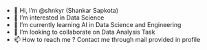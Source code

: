 - 👋 Hi, I’m @shnkyr (Shankar Sapkota)
- 👀 I’m interested in Data Science
- 🌱 I’m currently learning AI in Data Science and Engineering 
- 💞️ I’m looking to collaborate on Data Analysis Task
- 📫 How to reach me ? Contact me through mail provided in profile

<!---
shnkyr/shnkyr is a ✨ special ✨ repository because its `README.md` (this file) appears on your GitHub profile.
You can click the Preview link to take a look at your changes.
--->
